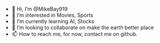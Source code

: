 - 👋 Hi, I’m @MikeBay919
- 👀 I’m interested in Movies, Sports
- 🌱 I’m currently learning AI, Stocks
- 💞️ I’m looking to collaborate on make the earth better place
- 📫 How to reach me, for now, contact me on github.

<!---
MikeBay919/MikeBay919 is a ✨ special ✨ repository because its `README.md` (this file) appears on your GitHub profile.
You can click the Preview link to take a look at your changes.
--->
